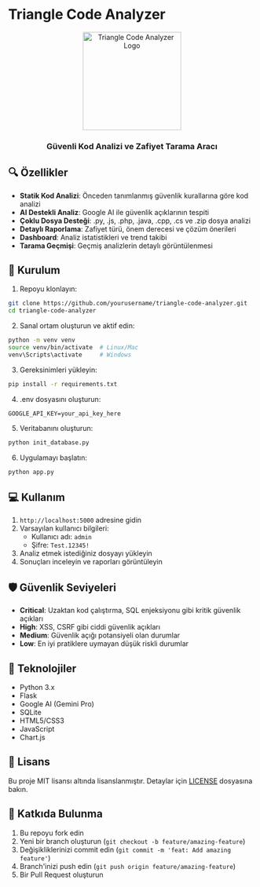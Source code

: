 # Triangle Code Analyzer

<div align="center">
    <img src="static/logo.png" alt="Triangle Code Analyzer Logo" width="200"/>
    <h3>Güvenli Kod Analizi ve Zafiyet Tarama Aracı</h3>
</div>

## 🔍 Özellikler

- **Statik Kod Analizi**: Önceden tanımlanmış güvenlik kurallarına göre kod analizi
- **AI Destekli Analiz**: Google AI ile güvenlik açıklarının tespiti
- **Çoklu Dosya Desteği**: .py, .js, .php, .java, .cpp, .cs ve .zip dosya analizi
- **Detaylı Raporlama**: Zafiyet türü, önem derecesi ve çözüm önerileri
- **Dashboard**: Analiz istatistikleri ve trend takibi
- **Tarama Geçmişi**: Geçmiş analizlerin detaylı görüntülenmesi

## 🚀 Kurulum

1. Repoyu klonlayın:
```bash
git clone https://github.com/yourusername/triangle-code-analyzer.git
cd triangle-code-analyzer
```

2. Sanal ortam oluşturun ve aktif edin:
```bash
python -m venv venv
source venv/bin/activate  # Linux/Mac
venv\Scripts\activate     # Windows
```

3. Gereksinimleri yükleyin:
```bash
pip install -r requirements.txt
```

4. .env dosyasını oluşturun:
```env
GOOGLE_API_KEY=your_api_key_here
```

5. Veritabanını oluşturun:
```bash
python init_database.py
```

6. Uygulamayı başlatın:
```bash
python app.py
```

## 💻 Kullanım

1. `http://localhost:5000` adresine gidin
2. Varsayılan kullanıcı bilgileri:
   - Kullanıcı adı: `admin`
   - Şifre: `Test.12345!`
3. Analiz etmek istediğiniz dosyayı yükleyin
4. Sonuçları inceleyin ve raporları görüntüleyin

## 🛡️ Güvenlik Seviyeleri

- **Critical**: Uzaktan kod çalıştırma, SQL enjeksiyonu gibi kritik güvenlik açıkları
- **High**: XSS, CSRF gibi ciddi güvenlik açıkları
- **Medium**: Güvenlik açığı potansiyeli olan durumlar
- **Low**: En iyi pratiklere uymayan düşük riskli durumlar

## 🔧 Teknolojiler

- Python 3.x
- Flask
- Google AI (Gemini Pro)
- SQLite
- HTML5/CSS3
- JavaScript
- Chart.js

## 📝 Lisans

Bu proje MIT lisansı altında lisanslanmıştır. Detaylar için [LICENSE](LICENSE) dosyasına bakın.

## 🤝 Katkıda Bulunma

1. Bu repoyu fork edin
2. Yeni bir branch oluşturun (`git checkout -b feature/amazing-feature`)
3. Değişikliklerinizi commit edin (`git commit -m 'feat: Add amazing feature'`)
4. Branch'inizi push edin (`git push origin feature/amazing-feature`)
5. Bir Pull Request oluşturun